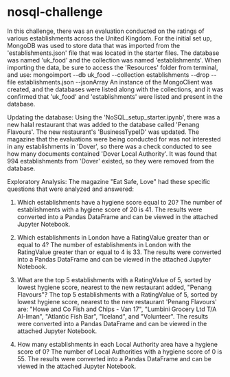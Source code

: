 # nosql-challenge

In this challenge, there was an evaluation conducted on the ratings of various establishments across the United Kingdom.
For the initial set up, MongoDB was used to store data that was imported from the 'establishments.json' file that was located in the starter files. The database was named 'uk_food' and the collection was named 'establishments'. 
When importing the data, be sure to access the 'Resources' folder from terminal, and use: mongoimport --db uk_food --collection establishments --drop --file establishments.json --jsonArray
An instance of the MongoClient was created, and the databases were listed along with the collections, and it was confirmed that 'uk_food' and 'establishments' were listed and present in the database. 

Updating the database:
Using the 'NoSQL_setup_starter.ipynb', there was a new halal restaurant that was added to the database called 'Penang Flavours'. 
The new restaurant's 'BusinessTypeID' was updated. The magazine that the evaluations were being conducted for was not interested in any establishments in 'Dover', so there was a check conducted to see how many documents contained 'Dover Local Authority'. It was found that 994 establishments from 'Dover' existed, so they were removed from the database. 

Exploratory Analysis:
The magazine "Eat Safe, Love" had these specific questions that were analyzed and answered:
1. Which establishments have a hygiene score equal to 20?
The number  of establishments with a hygiene score of 20 is 41.
The results were converted into a Pandas DataFrame and can be viewed in the attached Jupyter Notebook. 

2. Which establishments in London have a RatingValue greater than or equal to 4?
The number of establishments in London with the RatingValue greater than or equal to 4 is 33. 
The results were converted into a Pandas DataFrame and can be viewed in the attached Jupyter Notebook.

3. What are the top 5 establishments with a RatingValue of 5, sorted by lowest hygiene score, nearest to the new restaurant added, "Penang Flavours"?
The top 5 establishments with a RatingValue of 5, sorted by lowest hygiene score, nearest to the new restaurant 'Penang Flavours' are: "Howe and Co Fish and Chips - Van 17", "Lumbini Grocery Ltd T/A Al-Iman", "Atlantic Fish Bar", "Iceland", and "Volunteer". 
The results were converted into a Pandas DataFrame and can be viewed in the attached Jupyter Notebook.

4. How many establishments in each Local Authority area have a hygiene score of 0?
The number of Local Authorities with a hygiene score of 0 is 55. 
The results were converted into a Pandas DataFrame and can be viewed in the attached Jupyter Notebook.
